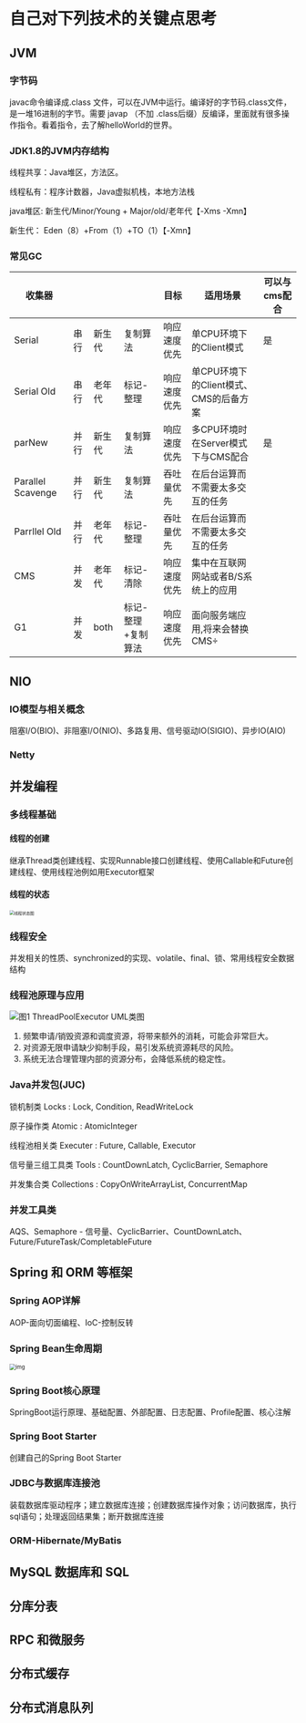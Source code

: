# 自己对下列技术的关键点思考

## JVM

### 字节码

javac命令编译成.class 文件，可以在JVM中运行。编译好的字节码.class文件，是一堆16进制的字节。需要 javap （不加 .class后缀）反编译，里面就有很多操作指令。看着指令，去了解helloWorld的世界。

### JDK1.8的JVM内存结构

线程共享：Java堆区，方法区。

线程私有：程序计数器，Java虚拟机栈，本地方法栈

java堆区:
新生代/Minor/Young + Major/old/老年代【-Xms -Xmn】

新生代：
Eden（8）+From（1）+TO（1）【-Xmn】

### 常见GC

| 收集器            |      |        |                    | 目标         | 适用场景                               | 可以与cms配合 |
| ----------------- | ---- | ------ | ------------------ | ------------ | -------------------------------------- | ------------- |
| Serial            | 串行 | 新生代 | 复制算法           | 响应速度优先 | 单CPU环境下的Client模式                | 是            |
| Serial Old        | 串行 | 老年代 | 标记-整理          | 响应速度优先 | 单CPU环境下的Client模式、CMS的后备方案 |               |
| parNew            | 并行 | 新生代 | 复制算法           | 响应速度优先 | 多CPU环境时在Server模式下与CMS配合     | 是            |
| Parallel Scavenge | 并行 | 新生代 | 复制算法           | 吞吐量优先   | 在后台运算而不需要太多交互的任务       |               |
| Parrllel Old      | 并行 | 老年代 | 标记-整理          | 吞吐量优先   | 在后台运算而不需要太多交互的任务       |               |
| CMS               | 并发 | 老年代 | 标记-清除          | 响应速度优先 | 集中在互联网网站或者B/S系统上的应用    |               |
| G1                | 并发 | both   | 标记-整理+复制算法 | 响应速度优先 | 面向服务端应用,将来会替换CMS÷          |               |

## NIO

### IO模型与相关概念

阻塞I/O(BIO)、非阻塞I/O(NIO)、多路复用、信号驱动IO(SIGIO)、异步IO(AIO)

### Netty

## 并发编程

### 多线程基础

#### 线程的创建

继承Thread类创建线程、实现Runnable接口创建线程、使用Callable和Future创建线程、使用线程池例如用Executor框架

#### 线程的状态

<img src="https://img-blog.csdnimg.cn/20181120173640764.jpeg?x-oss-process=image/watermark,type_ZmFuZ3poZW5naGVpdGk,shadow_10,text_aHR0cHM6Ly9ibG9nLmNzZG4ubmV0L3BhbmdlMTk5MQ==,size_16,color_FFFFFF,t_70" alt="线程状态图" style="zoom:50%;" />

### 线程安全

并发相关的性质、synchronized的实现、volatile、final、锁、常用线程安全数据结构

### 线程池原理与应用

![图1 ThreadPoolExecutor UML类图](https://p1.meituan.net/travelcube/912883e51327e0c7a9d753d11896326511272.png)

1. 频繁申请/销毁资源和调度资源，将带来额外的消耗，可能会非常巨大。
2. 对资源无限申请缺少抑制手段，易引发系统资源耗尽的风险。
3. 系统无法合理管理内部的资源分布，会降低系统的稳定性。

### Java并发包(JUC)

锁机制类 Locks : Lock, Condition, ReadWriteLock

原子操作类 Atomic : AtomicInteger

线程池相关类 Executer : Future, Callable, Executor

信号量三组工具类 Tools : CountDownLatch, CyclicBarrier, Semaphore

并发集合类 Collections : CopyOnWriteArrayList, ConcurrentMap

### 并发工具类

AQS、Semaphore - 信号量、CyclicBarrier、CountDownLatch、Future/FutureTask/CompletableFuture

## Spring 和 ORM 等框架

### Spring AOP详解

AOP-面向切面编程、IoC-控制反转

### Spring Bean生命周期

<img src="https://pic1.zhimg.com/80/754a34e03cfaa40008de8e2b9c1b815c_720w.jpg?source=1940ef5c" alt="img" style="zoom: 67%;" />

### Spring Boot核心原理

SpringBoot运行原理、基础配置、外部配置、日志配置、Profile配置、核心注解

### Spring Boot Starter

创建自己的Spring Boot Starter

### JDBC与数据库连接池

装载数据库驱动程序；建立数据库连接；创建数据库操作对象；访问数据库，执行sql语句；处理返回结果集；断开数据库连接

### ORM-Hibernate/MyBatis



## MySQL 数据库和 SQL

## 分库分表

## RPC 和微服务

## 分布式缓存

## 分布式消息队列